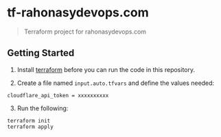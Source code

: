 # tf-rahonasydevops.com

> Terraform project for rahonasydevops.com

## Getting Started

1. Install [terraform](https://www.terraform.io/) before you can run the code in this repository.

2. Create a file named `input.auto.tfvars` and define the values needed:
  
  ```
  cloudflare_api_token = xxxxxxxxxx
  ```
  
3. Run the following:
  
  ```
  terraform init
  terraform apply
  ```
